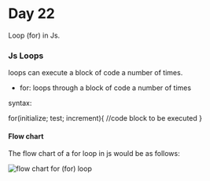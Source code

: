 # Day 22

Loop (for) in Js.

### Js Loops

loops can execute a block of code a number of times.

- for: loops through a block of code a number of times

syntax:

for(initialize; test; increment){
    //code block to be executed
}

#### Flow chart

The flow chart of a for loop in js would be as follows:

![flow chart for (for) loop](https://user-images.githubusercontent.com/27751735/64553673-740fb700-d342-11e9-8d44-74b1ec99dbc1.jpg)